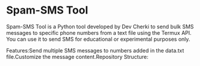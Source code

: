 # Spam-SMS Tool
Spam-SMS Tool is a Python tool developed by Dev Cherki to send bulk SMS messages to specific phone numbers from a text file using the Termux API. You can use it to send SMS for educational or experimental purposes only.

Features:Send multiple SMS messages to numbers added in the data.txt file.Customize the message content.Repository Structure:



